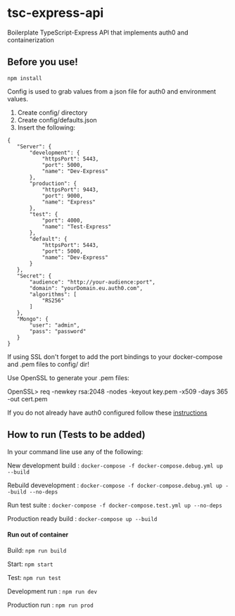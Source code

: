 # tsc-express-api
Boilerplate TypeScript-Express API that implements auth0 and containerization

## Before you use!

```npm install```

Config is used to grab values from a json file for auth0 and environment values.

 1. Create config/ directory
 2. Create config/defaults.json
 3. Insert the following:

 ```
{
    "Server": {
        "development": {
            "httpsPort": 5443,
            "port": 5000,
            "name": "Dev-Express"
        },
        "production": {
            "httpsPort": 9443,
            "port": 9000,
            "name": "Express"
        },
        "test": {
            "port": 4000,
            "name": "Test-Express"
        },
        "default": {
            "httpsPort": 5443,
            "port": 5000,
            "name": "Dev-Express"
        }
    },
    "Secret": {
        "audience": "http://your-audience:port",
        "domain": "yourDomain.eu.auth0.com",
        "algorithms": [
            "RS256"
        ]
    },
    "Mongo": {
        "user": "admin",
        "pass": "password"
    }
}
 ```
 If using SSL don't forget to add the port bindings to your docker-compose and .pem files to config/ dir!

Use OpenSSL to generate your .pem files:

OpenSSL> req -newkey rsa:2048 -nodes -keyout key.pem -x509 -days 365 -out cert.pem


 If you do not already have auth0 configured follow these [instructions](https://auth0.com/docs/quickstart/backend/nodejs)

## How to run (Tests to be added)
In your command line use any of the following:

New development build : ```docker-compose -f docker-compose.debug.yml up --build```

Rebuild devevelopment : ```docker-compose -f docker-compose.debug.yml up --build --no-deps```

Run test suite : ```docker-compose -f docker-compose.test.yml up --no-deps```

Production ready build : ```docker-compose up --build```

#### Run out of container

Build: ```npm run build```

Start: ```npm start```

Test: ```npm run test```

Development run : ```npm run dev```

Production run : ```npm run prod```